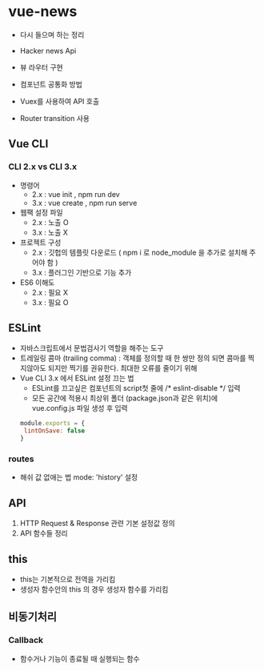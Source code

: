 # vue-news

 - 다시 들으며 하는 정리

- Hacker news Api
- 뷰 라우터 구현
- 컴포넌트 공통화 방법
- Vuex를 사용하여 API 호출
- Router transition 사용

## Vue CLI
### CLI 2.x vs CLI 3.x
 - 명령어
   - 2.x : vue init , npm run dev
   - 3.x : vue create , npm run serve
 - 웹팩 설정 파일
   - 2.x : 노출 O
   - 3.x : 노출 X
 - 프로젝트 구성
   - 2.x : 깃헙의 템플릿 다운로드 ( npm i 로 node_module 을 추가로 설치해 주어야 함 )
   - 3.x : 플러그인 기반으로 기능 추가
 - ES6 이해도
   - 2.x : 필요 X
   - 3.x : 필요 O

## ESLint
 - 자바스크립트에서 문법검사기 역할을 해주는 도구
 - 트레일링 콤마 (trailing comma) : 객체를 정의할 때 한 쌍만 정의 되면 콤마를 찍지않아도 되지만 찍기를 권유한다. 최대한 오류를 줄이기 위해
 - Vue CLI 3.x 에서 ESLint 설정 끄는 법
   - ESLint를 끄고싶은 컴포넌트의 script첫 줄에 /* eslint-disable */ 입력
   - 모든 공간에 적용시 최상위 폴더 (package.json과 같은 위치)에 vue.config.js 파일 생성 후 입력
   ```javascript
   module.exports = {
    lintOnSave: false
   }
   ```

### routes
 - 해쉬 값 없애는 법 mode: 'history' 설정

## API
 1. HTTP Request & Response 관련 기본 설정값 정의
 2. API 함수들 정리

## this
 - this는 기본적으로 전역을 가리킴
 - 생성자 함수안의 this 의 경우 생성자 함수를 가리킴

## 비동기처리
### Callback
 - 함수거나 기능이 종료될 때 실행되는 함수